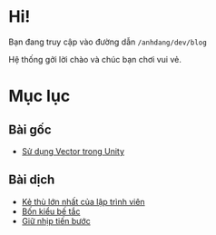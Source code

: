 # Hi!

Bạn đang truy cập vào đường dẫn `/anhdang/dev/blog`

Hệ thống gởi lời chào và chúc bạn chơi vui vẻ.

# Mục lục

## Bài gốc

- [Sử dụng Vector trong Unity](posts/p201205-vector.html)

## Bài dịch

- [Kẻ thù lớn nhất của lập trình viên](posts/stuck-1.html)
- [Bốn kiểu bế tắc](posts/stuck-2.html)
- [Giữ nhịp tiến bước](posts/stuck-3.html)